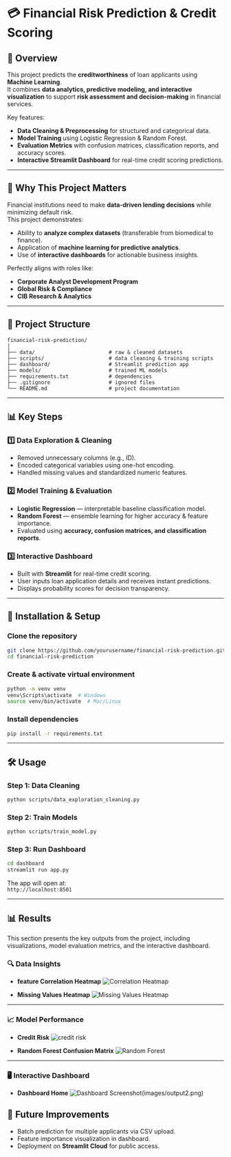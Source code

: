 # 💳 Financial Risk Prediction & Credit Scoring

## 📌 Overview
This project predicts the **creditworthiness** of loan applicants using **Machine Learning**.  
It combines **data analytics, predictive modeling, and interactive visualization** to support **risk assessment and decision-making** in financial services.

Key features:
- **Data Cleaning & Preprocessing** for structured and categorical data.
- **Model Training** using Logistic Regression & Random Forest.
- **Evaluation Metrics** with confusion matrices, classification reports, and accuracy scores.
- **Interactive Streamlit Dashboard** for real-time credit scoring predictions.

---

## 🎯 Why This Project Matters
Financial institutions need to make **data-driven lending decisions** while minimizing default risk.  
This project demonstrates:
- Ability to **analyze complex datasets** (transferable from biomedical to finance).
- Application of **machine learning for predictive analytics**.
- Use of **interactive dashboards** for actionable business insights.

Perfectly aligns with roles like:
- **Corporate Analyst Development Program**
- **Global Risk & Compliance**
- **CIB Research & Analytics**

---

## 📂 Project Structure
```
financial-risk-prediction/
│
├── data/                        # raw & cleaned datasets
├── scripts/                     # data cleaning & training scripts
├── dashboard/                   # Streamlit prediction app
├── models/                      # trained ML models
├── requirements.txt             # dependencies
├── .gitignore                   # ignored files
└── README.md                    # project documentation
```

---

## 📊 Key Steps

### 1️⃣ Data Exploration & Cleaning
- Removed unnecessary columns (e.g., ID).
- Encoded categorical variables using one-hot encoding.
- Handled missing values and standardized numeric features.

### 2️⃣ Model Training & Evaluation
- **Logistic Regression** — interpretable baseline classification model.
- **Random Forest** — ensemble learning for higher accuracy & feature importance.
- Evaluated using **accuracy, confusion matrices, and classification reports**.

### 3️⃣ Interactive Dashboard
- Built with **Streamlit** for real-time credit scoring.
- User inputs loan application details and receives instant predictions.
- Displays probability scores for decision transparency.

---

## 🚀 Installation & Setup

### Clone the repository
```bash
git clone https://github.com/yourusername/financial-risk-prediction.git
cd financial-risk-prediction
```

### Create & activate virtual environment
```bash
python -m venv venv
venv\Scripts\activate  # Windows
source venv/bin/activate  # Mac/Linux
```

### Install dependencies
```bash
pip install -r requirements.txt
```

---

## 🛠️ Usage

### **Step 1: Data Cleaning**
```bash
python scripts/data_exploration_cleaning.py
```

### **Step 2: Train Models**
```bash
python scripts/train_model.py
```

### **Step 3: Run Dashboard**
```bash
cd dashboard
streamlit run app.py
```
The app will open at:  
`http://localhost:8501`

---
## 📊 Results

This section presents the key outputs from the project, including visualizations, model evaluation metrics, and the interactive dashboard.

### 🔍 Data Insights
- **feature Correlation Heatmap**
![Correlation Heatmap](images/featurecorrelation.png)

- **Missing Values Heatmap**
![Missing Values Heatmap](images/heatmap.png)

---

### 📈 Model Performance
- **Credit Risk**
![credit risk](images/creditrisl.png)

- **Random Forest Confusion Matrix**
![Random Forest](images/confusion_financial.png)

---

### 🖥️ Interactive Dashboard
- **Dashboard Home**
![Dashboard Screenshot](images/output1.png)(images/output2.png)



## 📌 Future Improvements
- Batch prediction for multiple applicants via CSV upload.
- Feature importance visualization in dashboard.
- Deployment on **Streamlit Cloud** for public access.
